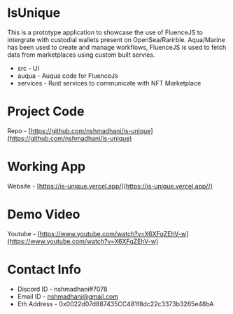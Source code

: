# IsUnique

This is a prototype application to showcase the use of FluenceJS to intergrate with custodial wallets present on OpenSea/Rarirble. Aqua/Marine has been used to create and manage workflows, FluenceJS is used to fetch data from marketplaces using custom built servies.

- src - UI
- auqua - Auqua code for FluenceJs
- services - Rust services to communicate with NFT Marketplace

# Project Code

Repo - [https://github.com/nshmadhani/is-unique](https://github.com/nshmadhani/is-unique)

# Working App

Website - [https://is-unique.vercel.app/](https://is-unique.vercel.app//)

# Demo Video

Youtube - [https://www.youtube.com/watch?v=X6XFqZEhV-w](https://www.youtube.com/watch?v=X6XFqZEhV-w)


# Contact Info

- Discord ID - nshmadhani#7078
- Email ID - [nshmadhani@gmail.com](mailto:nshmadhani@gmail.com)
- Eth Address - 0x0022d07d887435CC481f8dc22c3373b3265e48bA


